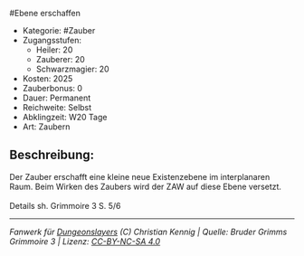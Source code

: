 #Ebene erschaffen  
- Kategorie: #Zauber  
- Zugangsstufen:  
  - Heiler: 20  
  - Zauberer: 20  
  - Schwarzmagier: 20  
- Kosten: 2025  
- Zauberbonus: 0  
- Dauer: Permanent  
- Reichweite: Selbst  
- Abklingzeit: W20 Tage  
- Art: Zaubern     

## Beschreibung:
Der Zauber erschafft eine kleine neue Existenzebene im interplanaren Raum. Beim Wirken des Zaubers wird der ZAW auf diese Ebene versetzt.<br><br>Details sh. Grimmoire 3 S. 5/6


___
*Fanwerk für [Dungeonslayers](https://www.dungeonslayers.net/) (C) Christian Kennig | Quelle: Bruder Grimms Grimmoire 3 | Lizenz: [CC-BY-NC-SA 4.0](https://creativecommons.org/licenses/by-nc-sa/4.0/deed.de)*